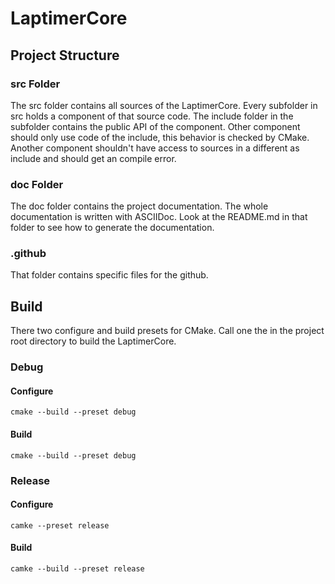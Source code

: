 # LaptimerCore

## Project Structure

### src Folder
The src folder contains all sources of the LaptimerCore.
Every subfolder in src holds a component of that source code.
The include folder in the subfolder contains the public API of the component. 
Other component should only use code of the include, this behavior is checked by CMake.
Another component shouldn't have access to sources in a different as include and should get an compile error.

### doc Folder
The doc folder contains the project documentation. 
The whole documentation is written with ASCIIDoc. 
Look at the README.md in that folder to see how to generate the documentation.

### .github
That folder contains specific files for the github.

## Build
There two configure and build presets for CMake. 
Call one the in the project root directory to build the LaptimerCore.

### Debug 
#### Configure
```console
cmake --build --preset debug
```

#### Build
```console
cmake --build --preset debug
```

### Release
#### Configure
``` console
camke --preset release
```

#### Build
``` console
camke --build --preset release
```
